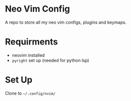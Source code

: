 # Neo Vim Config
A repo to store all my neo vim configs, plugins and keymaps.

# Requirments  

- neovim installed
- ``` pyright ``` set up (needed for python lsp)

# Set Up
Clone to ```~/.config/nvim/```

